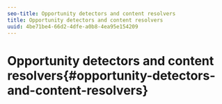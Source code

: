 ```yaml
---
seo-title: Opportunity detectors and content resolvers
title: Opportunity detectors and content resolvers
uuid: 4be71be4-66d2-4dfe-a0b8-4ea95e154209
---
```


# Opportunity detectors and content resolvers{#opportunity-detectors-and-content-resolvers}

